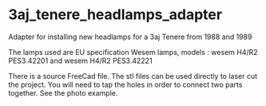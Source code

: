 # 3aj_tenere_headlamps_adapter
Adapter for installing new headlamps for a 3aj Tenere from 1988 and 1989

The lamps used are EU specification Wesem lamps, models : wesem H4/R2 PES3.42201 and wesem H4/R2 PES3.42221

There is a source FreeCad file. The stl files can be used directly to laser cut the project. You will need to tap the holes in order to connect two parts together. See the photo example.
